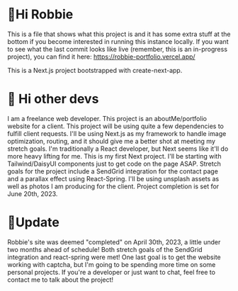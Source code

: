 # 👋Hi Robbie

This is a file that shows what this project is and it has some extra stuff at the bottom if you become interested in running this instance locally. If you want to see what the last commit looks like live (remember, this is an in-progress project), you can find it here: https://robbie-portfolio.vercel.app/

This is a Next.js project bootstrapped with create-next-app.

# 👋 Hi other devs

I am a freelance web developer. This project is an aboutMe/portfolio website for a client. This project will be using quite a few dependencies to fulfill client requests. I'll be using Next.js as my framework to handle image optimization, routing, and it should give me a better shot at meeting my stretch goals. I'm traditionally a React developer, but Next seems like it'll do more heavy lifting for me. This is my first Next project. I'll be starting with Tailwind/DaisyUI components just to get code on the page ASAP. Stretch goals for the project include a SendGrid integration for the contact page and a parallax effect using React-Spring. I'll be using unsplash assets as well as photos I am producing for the client. Project completion is set for June 20th, 2023.

# 🥂Update
Robbie's site was deemed "completed" on April 30th, 2023, a little under two months ahead of schedule! Both stretch goals of the SendGrid integration and react-spring were met! One last goal is to get the website working with captcha, but I'm going to be spending more time on some personal projects. If you're a developer or just want to chat, feel free to contact me to talk about the project!
